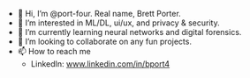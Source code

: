 - 👋 Hi, I’m @port-four. Real name, Brett Porter.
- 👀 I’m interested in ML/DL, ui/ux, and privacy & security.
- 🌱 I’m currently learning neural networks and digital forensics.
- 💞️ I’m looking to collaborate on any fun projects.
- 📫 How to reach me
  -   LinkedIn: www.linkedin.com/in/bport4

<!---
port-four/port-four is a ✨ special ✨ repository because its `README.md` (this file) appears on your GitHub profile.
You can click the Preview link to take a look at your changes.
--->
